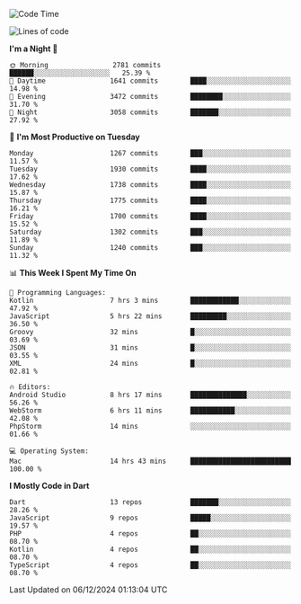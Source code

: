 <!--START_SECTION:waka-->
![Code Time](http://img.shields.io/badge/Code%20Time-939%20hrs%2044%20mins-blue)

![Lines of code](https://img.shields.io/badge/From%20Hello%20World%20I%27ve%20Written-3.6%20million%20lines%20of%20code-blue)

**I'm a Night 🦉** 

```text
🌞 Morning                2781 commits        ██████░░░░░░░░░░░░░░░░░░░   25.39 % 
🌆 Daytime                1641 commits        ████░░░░░░░░░░░░░░░░░░░░░   14.98 % 
🌃 Evening                3472 commits        ████████░░░░░░░░░░░░░░░░░   31.70 % 
🌙 Night                  3058 commits        ███████░░░░░░░░░░░░░░░░░░   27.92 % 
```
📅 **I'm Most Productive on Tuesday** 

```text
Monday                   1267 commits        ███░░░░░░░░░░░░░░░░░░░░░░   11.57 % 
Tuesday                  1930 commits        ████░░░░░░░░░░░░░░░░░░░░░   17.62 % 
Wednesday                1738 commits        ████░░░░░░░░░░░░░░░░░░░░░   15.87 % 
Thursday                 1775 commits        ████░░░░░░░░░░░░░░░░░░░░░   16.21 % 
Friday                   1700 commits        ████░░░░░░░░░░░░░░░░░░░░░   15.52 % 
Saturday                 1302 commits        ███░░░░░░░░░░░░░░░░░░░░░░   11.89 % 
Sunday                   1240 commits        ███░░░░░░░░░░░░░░░░░░░░░░   11.32 % 
```


📊 **This Week I Spent My Time On** 

```text
💬 Programming Languages: 
Kotlin                   7 hrs 3 mins        ████████████░░░░░░░░░░░░░   47.92 % 
JavaScript               5 hrs 22 mins       █████████░░░░░░░░░░░░░░░░   36.50 % 
Groovy                   32 mins             █░░░░░░░░░░░░░░░░░░░░░░░░   03.69 % 
JSON                     31 mins             █░░░░░░░░░░░░░░░░░░░░░░░░   03.55 % 
XML                      24 mins             █░░░░░░░░░░░░░░░░░░░░░░░░   02.81 % 

🔥 Editors: 
Android Studio           8 hrs 17 mins       ██████████████░░░░░░░░░░░   56.26 % 
WebStorm                 6 hrs 11 mins       ███████████░░░░░░░░░░░░░░   42.08 % 
PhpStorm                 14 mins             ░░░░░░░░░░░░░░░░░░░░░░░░░   01.66 % 

💻 Operating System: 
Mac                      14 hrs 43 mins      █████████████████████████   100.00 % 
```

**I Mostly Code in Dart** 

```text
Dart                     13 repos            ███████░░░░░░░░░░░░░░░░░░   28.26 % 
JavaScript               9 repos             █████░░░░░░░░░░░░░░░░░░░░   19.57 % 
PHP                      4 repos             ██░░░░░░░░░░░░░░░░░░░░░░░   08.70 % 
Kotlin                   4 repos             ██░░░░░░░░░░░░░░░░░░░░░░░   08.70 % 
TypeScript               4 repos             ██░░░░░░░░░░░░░░░░░░░░░░░   08.70 % 
```




 Last Updated on 06/12/2024 01:13:04 UTC
<!--END_SECTION:waka-->
